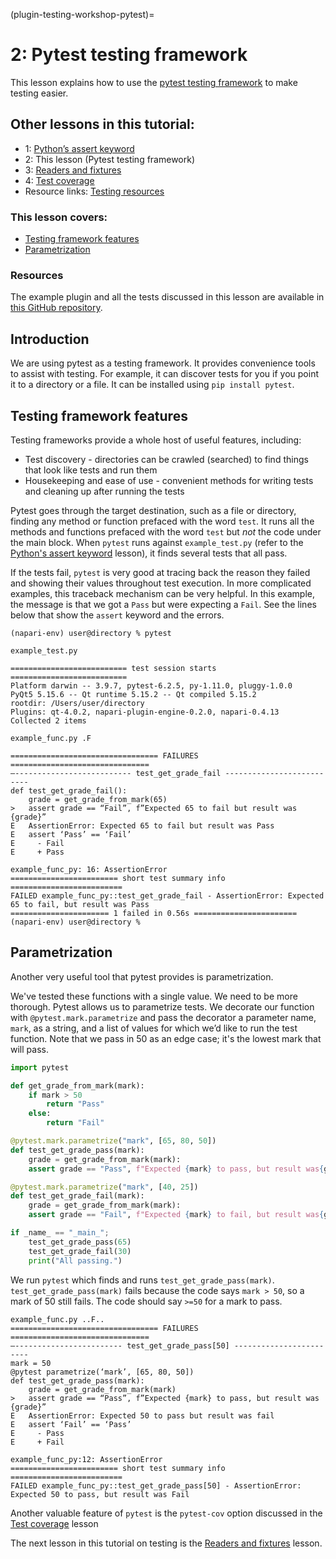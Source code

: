 (plugin-testing-workshop-pytest)=

# 2: Pytest testing framework

This lesson explains how to use the [pytest testing framework](https://docs.pytest.org/en/7.2.x/) to make testing easier.

## Other lessons in this tutorial:

* 1: [Python’s assert keyword](plugin-testing-workshop-assert)
* 2: This lesson (Pytest testing framework)
* 3: [Readers and fixtures](plugin-testing-workshop-reader-fixtures)
* 4: [Test coverage](plugin-testing-workshop-coverage)
* Resource links: [Testing resources](plugin-testing-resources)

### This lesson covers:
* [Testing framework features](#testing-framework-features)
* [Parametrization](#parametrization)

### Resources
The example plugin and all the tests discussed in this lesson are available in [this GitHub repository](https://github.com/DragaDoncila/plugin-tests).

## Introduction
We are using pytest as a testing framework. It provides convenience tools to assist with testing. For example, it can discover tests for you if you point it to a directory or a file.  It can be installed using `pip install pytest`.

## Testing framework features
Testing frameworks provide a whole host of useful features, including:
* Test discovery - directories can be crawled (searched) to find things that look like tests and run them
* Housekeeping and ease of use - convenient methods for writing tests and cleaning up after running the tests

Pytest goes through the target destination, such as a file or directory, finding any method or function prefaced with the word `test`. It runs all the methods and functions prefaced with the word `test` but _not_ the code under the main block. When `pytest` runs against `example_test.py` (refer to the [Python's assert keyword](plugin-testing-workshop-assert) lesson), it finds several tests that all pass.

If the tests fail, `pytest` is very good at tracing back the reason they failed and showing their values throughout test execution. In more complicated examples, this traceback mechanism can be very helpful. In this example, the message is that we got a `Pass` but were expecting a `Fail`. See the lines below that show the `assert` keyword and the errors.

```console
(napari-env) user@directory % pytest

example_test.py

========================== test session starts ==========================
Platform darwin -- 3.9.7, pytest-6.2.5, py-1.11.0, pluggy-1.0.0
PyQt5 5.15.6 -- Qt runtime 5.15.2 -- Qt compiled 5.15.2
rootdir: /Users/user/directory
Plugins: qt-4.0.2, napari-plugin-engine-0.2.0, napari-0.4.13
Collected 2 items

example_func.py .F

================================= FAILURES ===============================
—-------------------------- test_get_grade_fail --------------------------
def test_get_grade_fail():
    grade = get_grade_from_mark(65)
>   assert grade == “Fail”, f”Expected 65 to fail but result was {grade}”
E   AssertionError: Expected 65 to fail but result was Pass
E   assert ‘Pass’ == ‘Fail’
E     - Fail
E     + Pass

example_func_py: 16: AssertionError
======================== short test summary info =========================
FAILED example_func_py::test_get_grade_fail - AssertionError: Expected 65 to fail, but result was Pass
====================== 1 failed in 0.56s =======================
(napari-env) user@directory %
```

## Parametrization
Another very useful tool that pytest provides is parametrization.

We've tested these functions with a single value. We need to be more thorough. Pytest allows us to parametrize tests. We decorate our function with `@pytest.mark.parametrize` and pass the decorator a parameter name, `mark`, as a string, and a list of values for which we’d like to run the test function. Note that we pass in 50 as an edge case; it's the lowest mark that will pass.

```python
import pytest

def get_grade_from_mark(mark):
    if mark > 50
        return "Pass"
    else:
        return "Fail"

@pytest.mark.parametrize("mark", [65, 80, 50])
def test_get_grade_pass(mark):
    grade = get_grade_from_mark(mark):
    assert grade == "Pass", f"Expected {mark} to pass, but result was{grade}"

@pytest.mark.parametrize("mark", [40, 25])
def test_get_grade_fail(mark):
    grade = get_grade_from_mark(mark):
    assert grade == "Fail", f"Expected {mark} to fail, but result was{grade}"

if _name_ == "_main_";
    test_get_grade_pass(65)
    test_get_grade_fail(30)
    print("All passing.")
```

We run `pytest` which finds and runs `test_get_grade_pass(mark)`. `test_get_grade_pass(mark)` fails because the code says `mark > 50`, so a mark of 50 still fails. The code should say `>=50` for a mark to pass.

```console
example_func.py ..F..
================================= FAILURES ===============================
—------------------------ test_get_grade_pass[50] ------------------------
mark = 50
@pytest parametrize(‘mark’, [65, 80, 50])
def test_get_grade_pass(mark):
    grade = get_grade_from_mark(mark)
>   assert grade == “Pass”, f”Expected {mark} to pass, but result was {grade}”
E   AssertionError: Expected 50 to pass but result was fail
E   assert ‘Fail’ == ‘Pass’
E     - Pass
E     + Fail

example_func_py:12: AssertionError
======================== short test summary info =========================
FAILED example_func_py::test_get_grade_pass[50] - AssertionError: Expected 50 to pass, but result was Fail
```

Another valuable feature of `pytest` is the `pytest-cov` option discussed in the [Test coverage](plugin-testing-workshop-coverage) lesson

The next lesson in this tutorial on testing is the [Readers and fixtures](plugin-testing-workshop-reader-fixtures) lesson.
